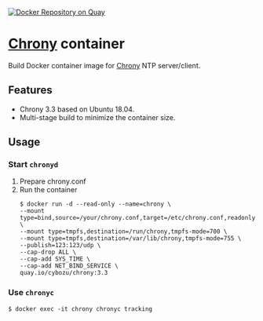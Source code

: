 [![Docker Repository on Quay](https://quay.io/repository/cybozu/chrony/status "Docker Repository on Quay")](https://quay.io/repository/cybozu/chrony)

[Chrony][] container
================

Build Docker container image for [Chrony][] NTP server/client.

Features
--------

- Chrony 3.3 based on Ubuntu 18.04.
- Multi-stage build to minimize the container size.

Usage
-----

### Start `chronyd`

1. Prepare chrony.conf
1. Run the container
    ```console
    $ docker run -d --read-only --name=chrony \
    --mount type=bind,source=/your/chrony.conf,target=/etc/chrony.conf,readonly \
    --mount type=tmpfs,destination=/run/chrony,tmpfs-mode=700 \
    --mount type=tmpfs,destination=/var/lib/chrony,tmpfs-mode=755 \
    --publish=123:123/udp \
    --cap-drop ALL \
    --cap-add SYS_TIME \
    --cap-add NET_BIND_SERVICE \
    quay.io/cybozu/chrony:3.3
    ```

### Use `chronyc`

```console
$ docker exec -it chrony chronyc tracking
```

[Chrony]: https://chrony.tuxfamily.org/
